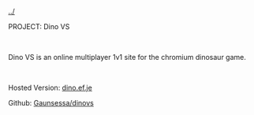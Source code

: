 [../](javascript:swapText('main'))

PROJECT: Dino VS

<br>

Dino VS is an online multiplayer 1v1 site for the chromium dinosaur game.

<br>

Hosted Version: [dino.ef.je](https://dino.ef.je)

Github: [Gaunsessa/dinovs](https://github.com/Gaunsessa/dinovs)